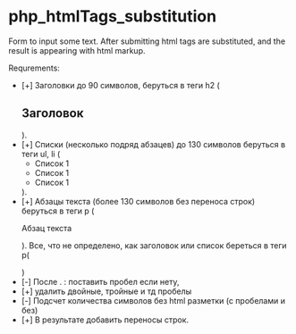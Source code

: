 # php_htmlTags_substitution
Form to input some text. After submitting html tags are substituted, and the result is appearing with html markup.

Requrements:
- [+] Заголовки до 90 символов, беруться в теги h2 (<h2>Заголовок</h2>).
- [+] Списки (несколько подряд абзацев) до 130 символов беруться в теги ul, li (<ul><li>Список 1</li><li>Список 1</li><li>Список 1</li></ul>).
- [+] Абзацы текста (более 130 символов без переноса строк) беруться в теги p (<p>Абзац текста</p>). Все, что не определено, как заголовок или список береться в теги p(<p></p>)
- [-] После . : поставить пробел если нету,
- [+] удалить двойные, тройные и тд пробелы
- [-] Подсчет количества символов без html разметки (с пробелами и без)
- [+] В результате добавить переносы строк.